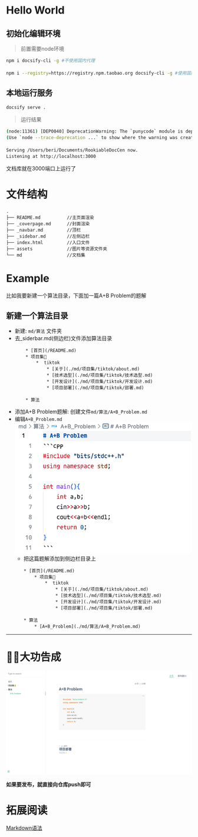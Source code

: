 # Hello World
## 初始化编辑环境
> 前置需要node环境
```bash
npm i docsify-cli -g #不使用国内代理

npm i --registry=https://registry.npm.taobao.org docsify-cli -g #使用国内代理
```
## 本地运行服务
```bash
docsify serve .
```
>运行结果
```bash
(node:11361) [DEP0040] DeprecationWarning: The `punycode` module is deprecated. Please use a userland alternative instead.
(Use `node --trace-deprecation ...` to show where the warning was created)

Serving /Users/beri/Documents/RookiableDocCen now.
Listening at http://localhost:3000
```
文档库就在3000端口上运行了



# 文件结构
```
.
├── README.md          //主页面渲染
├── _coverpage.md      //封面渲染
├── _navbar.md         //顶栏
├── _sidebar.md        //左侧边栏
├── index.html         //入口文件
├── assets             //图片等资源文件夹
└── md                 //文档集
```


# Example
比如我要新建一个算法目录，下面加一篇A+B Problem的题解

## 新建一个算法目录
- 新建: ```md/算法``` 文件夹
- 去_siderbar.md(侧边栏)文件添加算法目录
    ```
        * [首页](/README.md)
        * 项目集👷
            *  tiktok
                * [关于](./md/项目集/tiktok/about.md)
                * [技术选型](./md/项目集/tiktok/技术选型.md)
                * [开发设计](./md/项目集/tiktok/开发设计.md)
                * [项目部署](./md/项目集/tiktok/部署.md)

        * 算法 
    ```
- 添加A+B Problem题解:  创建文件```md/算法/A+B_Problem.md```
- 编辑```A+B_Problem.md```
    ![](../assets/2023-11-13%2020.46.38.png)
    - 把这篇题解添加到侧边栏目录上
        ```
        * [首页](/README.md)
            * 项目集👷
                *  tiktok
                    * [关于](./md/项目集/tiktok/about.md)
                    * [技术选型](./md/项目集/tiktok/技术选型.md)
                    * [开发设计](./md/项目集/tiktok/开发设计.md)
                    * [项目部署](./md/项目集/tiktok/部署.md)

      * 算法
            * [A+B_Problem](./md/算法/A+B_Problem.md)
        ```

------
# 🎉🎉大功告成

![](../assets/2023-11-13%2020.52.42.png)

**如果要发布，就直接向仓库push即可**

# 拓展阅读
<a href="https://markdown.com.cn/">Markdown语法<a>











